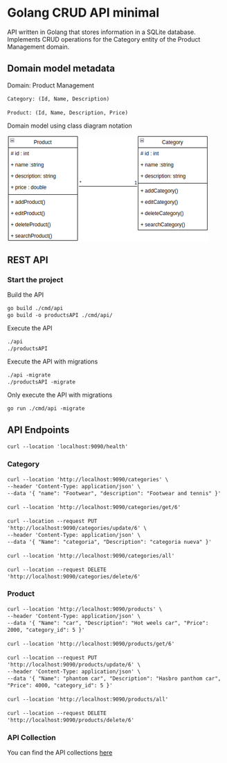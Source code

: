 # Golang CRUD API minimal

API written in Golang that stores information in a SQLite database. Implements CRUD operations for the Category entity of the Product Management domain.


## Domain model metadata


Domain: Product Management

    Category: (Id, Name, Description)
    
    Product: (Id, Name, Description, Price)


Domain model using class diagram notation

<img src="category_product_classDiagram.png" align="center"/>


## REST API

### Start the project

Build the API

    go build ./cmd/api
    go build -o productsAPI ./cmd/api/

Execute the API

    ./api
    ./productsAPI

Execute the API with migrations

    ./api -migrate
    ./productsAPI -migrate
    

Only execute the API with migrations

    go run ./cmd/api -migrate


## API Endpoints

    curl --location 'localhost:9090/health'

### Category 

    curl --location 'http://localhost:9090/categories' \
    --header 'Content-Type: application/json' \
    --data '{ "name": "Footwear", "description": "Footwear and tennis" }'

    curl --location 'http://localhost:9090/categories/get/6'

    curl --location --request PUT 'http://localhost:9090/categories/update/6' \
    --header 'Content-Type: application/json' \
    --data '{ "Name": "categoria", "Description": "categoria nueva" }'
    
    curl --location 'http://localhost:9090/categories/all'

    curl --location --request DELETE 'http://localhost:9090/categories/delete/6'

### Product

    curl --location 'http://localhost:9090/products' \
    --header 'Content-Type: application/json' \
    --data '{ "Name": "car", "Description": "Hot weels car", "Price": 2000, "category_id": 5 }'

    curl --location 'http://localhost:9090/products/get/6'

    curl --location --request PUT 'http://localhost:9090/products/update/6' \
    --header 'Content-Type: application/json' \
    --data '{ "Name": "phantom car", "Description": "Hasbro panthom car", "Price": 4000, "category_id": 5 }'

    curl --location 'http://localhost:9090/products/all'

    curl --location --request DELETE 'http://localhost:9090/products/delete/6'



### API Collection

You can find the API collections [here](Golang-CRUD-API.postman_collection.json)